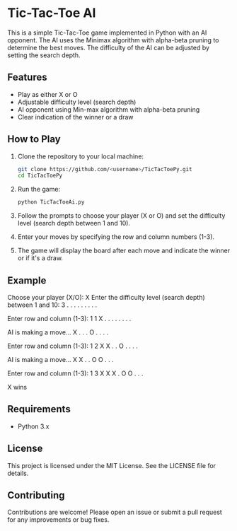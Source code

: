 # Tic-Tac-Toe AI

This is a simple Tic-Tac-Toe game implemented in Python with an AI opponent. The AI uses the Minimax algorithm with alpha-beta pruning to determine the best moves. The difficulty of the AI can be adjusted by setting the search depth.

## Features

- Play as either X or O
- Adjustable difficulty level (search depth)
- AI opponent using Min-max algorithm with alpha-beta pruning
- Clear indication of the winner or a draw

## How to Play

1. Clone the repository to your local machine:
    ```sh
    git clone https://github.com/<username>/TicTacToePy.git
    cd TicTacToePy
    ```

2. Run the game:
    ```sh
    python TicTacToeAi.py
    ```

3. Follow the prompts to choose your player (X or O) and set the difficulty level (search depth between 1 and 10).

4. Enter your moves by specifying the row and column numbers (1-3).

5. The game will display the board after each move and indicate the winner or if it's a draw.

## Example
Choose your player (X/O): X Enter the difficulty level (search depth) between 1 and 10: 3 . . . . . . . . .

Enter row and column (1-3): 1 1 X . . . . . . . .

AI is making a move... X . . . O . . . .

Enter row and column (1-3): 1 2 X X . . O . . . .

AI is making a move... X X . . O O . . .

Enter row and column (1-3): 1 3 X X X . O O . . .

X wins


## Requirements

- Python 3.x

## License

This project is licensed under the MIT License. See the LICENSE file for details.

## Contributing

Contributions are welcome! Please open an issue or submit a pull request for any improvements or bug fixes.

